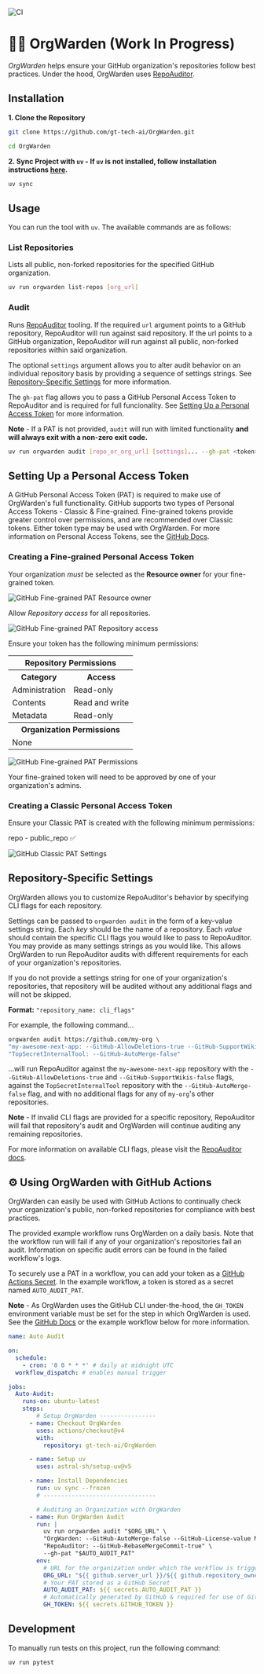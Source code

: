 ![CI](https://github.com/gt-tech-ai/OrgWarden/actions/workflows/CI.yml/badge.svg)

# 👮‍♀️ OrgWarden (Work In Progress)

*OrgWarden* helps ensure your GitHub organization's repositories follow best practices. Under the hood, OrgWarden uses [RepoAuditor](https://github.com/gt-sse-center/RepoAuditor).

## Installation

**1. Clone the Repository**
```bash
git clone https://github.com/gt-tech-ai/OrgWarden.git

cd OrgWarden
```

**2. Sync Project with `uv` - If `uv` is not installed, follow installation instructions [here](https://github.com/astral-sh/uv).**
```bash
uv sync
```


## Usage
You can run the tool with `uv`. The available commands are as follows:

### List Repositories
Lists all public, non-forked repositories for the specified GitHub organization.
```bash
uv run orgwarden list-repos [org_url]
```

### Audit
Runs [RepoAuditor](https://github.com/gt-sse-center/RepoAuditor) tooling. If the required `url` argument points to a GitHub repository, RepoAuditor will run against said repository. If the url points to a GitHub organization, RepoAuditor will run against all public, non-forked repositories within said organization.

The optional `settings` argument allows you to alter audit behavior on an individual repository basis by providing a sequence of settings strings. See [Repository-Specific Settings](#repository-specific-settings) for more information.

The `gh-pat` flag allows you to pass a GitHub Personal Access Token to RepoAuditor and is required for full funcionality. See [Setting Up a Personal Access Token](#setting-up-a-personal-access-token) for more information.

**Note** - If a PAT is not provided, `audit` will run with limited functionality **and will always exit with a non-zero exit code.**

```bash
uv run orgwarden audit [repo_or_org_url] [settings]... --gh-pat <token>
```



## Setting Up a Personal Access Token
A GitHub Personal Access Token (PAT) is required to make use of OrgWarden's full functionality. GitHub supports two types of Personal Access Tokens - Classic & Fine-grained. Fine-grained tokens provide greater control over permissions, and are recommended over Classic tokens. Either token type may be used with OrgWarden. For more information on Personal Access Tokens, see the [GitHub Docs](https://docs.github.com/en/authentication/keeping-your-account-and-data-secure/managing-your-personal-access-tokens).

### Creating a Fine-grained Personal Access Token
Your organization *must* be selected as the **Resource owner** for your fine-grained token.

<picture>
    <img src="./images/fine-grained_PAT_resource-owner.png" alt="GitHub Fine-grained PAT Resource owner">
</picture>

<br />

Allow *Repository access* for all repositories.

<picture>
    <img src="./images/fine-grained_PAT_repository-access.png" alt="GitHub Fine-grained PAT Repository access">
</picture>

<br />

Ensure your token has the following minimum permissions:

<table>
  <tr><th colspan="2">Repository Permissions</th></tr>
  <tr><th>Category</th><th>Access</th></tr>
  <tr><td>Administration</td><td>Read-only</td></tr>
  <tr><td>Contents</td><td>Read and write</td></tr>
  <tr><td>Metadata</td><td>Read-only</td></tr>

  <tr><th colspan="2">Organization Permissions</th></tr>
  <tr><td colspan="2">None</td></tr>
</table>

<picture>
    <img src="./images/fine-grained_PAT_permissions.png" alt="GitHub Fine-grained PAT Permissions">
</picture>

<br />

Your fine-grained token will need to be approved by one of your organization's admins.

### Creating a Classic Personal Access Token
Ensure your Classic PAT is created with the following minimum permissions:

repo - public_repo ✅

<picture>
    <img src="./images/classic_PAT.png" alt="GitHub Classic PAT Settings">
</picture>



## Repository-Specific Settings
OrgWarden allows you to customize RepoAuditor's behavior by specifying CLI flags for each repository.

Settings can be passed to `orgwarden audit` in the form of a key-value settings string. Each *key* should be the name of a repository. Each *value* should contain the specific CLI flags you would like to pass to RepoAuditor. You may provide as many settings strings as you would like. This allows OrgWarden to run RepoAuditor audits with different requirements for each of your organization's repositories.

If you do not provide a settings string for one of your organization's repositories, that repository will be audited without any additional flags and will not be skipped.

**Format:** `"repository_name: cli_flags"`

For example, the following command...
```bash
orgwarden audit https://github.com/my-org \
"my-awesome-next-app: --GitHub-AllowDeletions-true --GitHub-SupportWikis-false" \
"TopSecretInternalTool: --GitHub-AutoMerge-false"
```
...will run RepoAuditor against the `my-awesome-next-app` repository with the `--GitHub-AllowDeletions-true` and `--GitHub-SupportWikis-false` flags, against the `TopSecretInternalTool` repository with the `--GitHub-AutoMerge-false` flag, and with no additional flags for any of `my-org`'s other repositories.

**Note** - If invalid CLI flags are provided for a specific repository, RepoAuditor will fail that repository's audit and OrgWarden will continue auditing any remaining repositories.

For more information on available CLI flags, please visit the [RepoAuditor docs](https://github.com/gt-sse-center/RepoAuditor).



## ⚙ Using OrgWarden with GitHub Actions
OrgWarden can easily be used with GitHub Actions to continually check your organization's public, non-forked repositories for compliance with best practices.

The provided example workflow runs OrgWarden on a daily basis. Note that the workflow run will fail if any of your organization's repositories fail an audit. Information on specific audit errors can be found in the failed workflow's logs.

To securely use a PAT in a workflow, you can add your token as a [GitHub Actions Secret](https://docs.github.com/en/actions/security-for-github-actions/security-guides/using-secrets-in-github-actions). In the example workflow, a token is stored as a secret named `AUTO_AUDIT_PAT`.

**Note** - As OrgWarden uses the GitHub CLI under-the-hood, the `GH_TOKEN` environment variable must be set for the step in which OrgWarden is used. See the [GitHub Docs](https://docs.github.com/en/actions/writing-workflows/choosing-what-your-workflow-does/using-github-cli-in-workflows) or the example workflow below for more information.

```yaml
name: Auto Audit

on:
  schedule:
    - cron: '0 0 * * *' # daily at midnight UTC
  workflow_dispatch: # enables manual trigger

jobs:
  Auto-Audit:
    runs-on: ubuntu-latest
    steps:
        # Setup OrgWarden ----------------
      - name: Checkout OrgWarden
        uses: actions/checkout@v4
        with:
          repository: gt-tech-ai/OrgWarden

      - name: Setup uv
        uses: astral-sh/setup-uv@v5

      - name: Install Dependencies
        run: uv sync --frozen
        # --------------------------------

        # Auditing an Organization with OrgWarden
      - name: Run OrgWarden Audit
        run: |
          uv run orgwarden audit "$ORG_URL" \
          "OrgWarden: --GitHub-AutoMerge-false --GitHub-License-value MIT" \
          "RepoAuditor: --GitHub-RebaseMergeCommit-true" \
          --gh-pat "$AUTO_AUDIT_PAT"
        env:
          # URL for the organization under which the workflow is triggered
          ORG_URL: "${{ github.server_url }}/${{ github.repository_owner }}"
          # Your PAT stored as a GitHub Secret
          AUTO_AUDIT_PAT: ${{ secrets.AUTO_AUDIT_PAT }}
          # Automatically generated by GitHub & required for use of GitHub CLI
          GH_TOKEN: ${{ secrets.GITHUB_TOKEN }}
```



## Development
To manually run tests on this project, run the following command:
```bash
uv run pytest
```